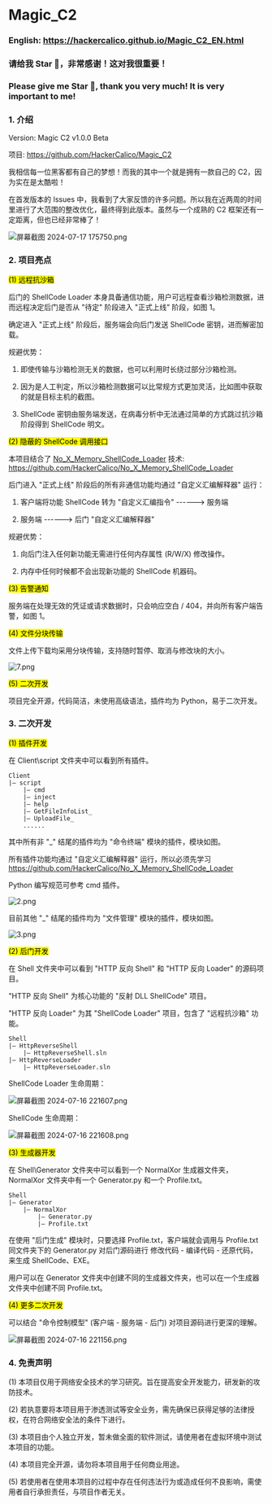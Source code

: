 # Magic_C2

### English: https://hackercalico.github.io/Magic_C2_EN.html

### 请给我 Star 🌟，非常感谢！这对我很重要！

### Please give me Star 🌟, thank you very much! It is very important to me!

### 1. 介绍

Version: Magic C2 v1.0.0 Beta

项目: https://github.com/HackerCalico/Magic_C2

我相信每一位黑客都有自己的梦想！而我的其中一个就是拥有一款自己的 C2，因为实在是太酷啦！

在首发版本的 Issues 中，我看到了大家反馈的许多问题。所以我在近两周的时间里进行了大范围的整改优化，最终得到此版本。虽然与一个成熟的 C2 框架还有一定距离，但也已经非常棒了！

![屏幕截图 2024-07-17 175750.png](https://github.com/HackerCalico/Magic_C2/blob/main/Client/bin/Debug/config/README/1.png)

### 2. 项目亮点

<mark>(1) 远程抗沙箱</mark>

后门的 ShellCode Loader 本身具备通信功能，用户可远程查看沙箱检测数据，进而远程决定后门是否从 "待定" 阶段进入 "正式上线" 阶段，如图 1。

确定进入 "正式上线" 阶段后，服务端会向后门发送 ShellCode 密钥，进而解密加载。

规避优势：

1. 即使传输与沙箱检测无关的数据，也可以利用时长绕过部分沙箱检测。

2. 因为是人工判定，所以沙箱检测数据可以比常规方式更加灵活，比如图中获取的就是目标主机的截图。

3. ShellCode 密钥由服务端发送，在病毒分析中无法通过简单的方式跳过抗沙箱阶段得到 ShellCode 明文。

<mark>(2) 隐蔽的 ShellCode 调用接口</mark>

本项目结合了 <u>No_X_Memory_ShellCode_Loader</u> 技术: https://github.com/HackerCalico/No_X_Memory_ShellCode_Loader

后门进入 "正式上线" 阶段后的所有非通信功能均通过 "自定义汇编解释器" 运行：

1. 客户端将功能 ShellCode 转为 "自定义汇编指令" ------> 服务端

2. 服务端 ------> 后门 "自定义汇编解释器"

规避优势：

1. 向后门注入任何新功能无需进行任何内存属性 (R/W/X) 修改操作。

2. 内存中任何时候都不会出现新功能的 ShellCode 机器码。

<mark>(3) 告警通知</mark>

服务端在处理无效的凭证或请求数据时，只会响应空白 / 404，并向所有客户端告警，如图 1。

<mark>(4) 文件分块传输</mark>

文件上传下载均采用分块传输，支持随时暂停、取消与修改块的大小。

![7.png](https://github.com/HackerCalico/Magic_C2/blob/main/Client/bin/Debug/config/README/2.png)

<mark>(5) 二次开发</mark>

项目完全开源，代码简洁，未使用高级语法，插件均为 Python，易于二次开发。

### 3. 二次开发

<mark>(1) 插件开发</mark>

在 Client\script 文件夹中可以看到所有插件。

```shell
Client
|— script
    |— cmd
    |— inject
    |— help
    |— GetFileInfoList_
    |— UploadFile_
    ......
```

其中所有非 "_" 结尾的插件均为 "命令终端" 模块的插件，模块如图。

所有插件功能均通过 "自定义汇编解释器" 运行，所以必须先学习 https://github.com/HackerCalico/No_X_Memory_ShellCode_Loader

Python 编写规范可参考 cmd 插件。

![2.png](https://github.com/HackerCalico/Magic_C2/blob/main/Client/bin/Debug/config/README/3.png)

目前其他 "_" 结尾的插件均为 "文件管理" 模块的插件，模块如图。

![3.png](https://github.com/HackerCalico/Magic_C2/blob/main/Client/bin/Debug/config/README/4.png)

<mark>(2) 后门开发</mark>

在 Shell 文件夹中可以看到 "HTTP 反向 Shell" 和 "HTTP 反向 Loader" 的源码项目。

"HTTP 反向 Shell" 为核心功能的 "反射 DLL ShellCode" 项目。

"HTTP 反向 Loader" 为其 "ShellCode Loader" 项目，包含了 "远程抗沙箱" 功能。

```shell
Shell
|— HttpReverseShell
    |— HttpReverseShell.sln
|— HttpReverseLoader
    |— HttpReverseLoader.sln
```

ShellCode Loader 生命周期：

![屏幕截图 2024-07-16 221607.png](https://github.com/HackerCalico/Magic_C2/blob/main/Client/bin/Debug/config/README/5.png)

ShellCode 生命周期：

![屏幕截图 2024-07-16 221608.png](https://github.com/HackerCalico/Magic_C2/blob/main/Client/bin/Debug/config/README/6.png)

<mark>(3) 生成器开发</mark>

在 Shell\Generator 文件夹中可以看到一个 NormalXor 生成器文件夹，NormalXor 文件夹中有一个 Generator.py 和一个 Profile.txt。

```shell
Shell
|— Generator
    |— NormalXor
        |— Generator.py
        |— Profile.txt
```

在使用 "后门生成" 模块时，只要选择 Profile.txt，客户端就会调用与 Profile.txt 同文件夹下的 Generator.py 对后门源码进行 修改代码 - 编译代码 - 还原代码，来生成 ShellCode、EXE。

用户可以在 Generator 文件夹中创建不同的生成器文件夹，也可以在一个生成器文件夹中创建不同 Profile.txt。

<mark>(4) 更多二次开发</mark>

可以结合 "命令控制模型" (客户端 - 服务端 - 后门) 对项目源码进行更深的理解。

![屏幕截图 2024-07-16 221156.png](https://github.com/HackerCalico/Magic_C2/blob/main/Client/bin/Debug/config/README/7.png)

### 4. 免责声明

(1) 本项目仅用于网络安全技术的学习研究。旨在提高安全开发能力，研发新的攻防技术。

(2) 若执意要将本项目用于渗透测试等安全业务，需先确保已获得足够的法律授权，在符合网络安全法的条件下进行。

(3) 本项目由个人独立开发，暂未做全面的软件测试，请使用者在虚拟环境中测试本项目的功能。

(4) 本项目完全开源，请勿将本项目用于任何商业用途。

(5) 若使用者在使用本项目的过程中存在任何违法行为或造成任何不良影响，需使用者自行承担责任，与项目作者无关。
